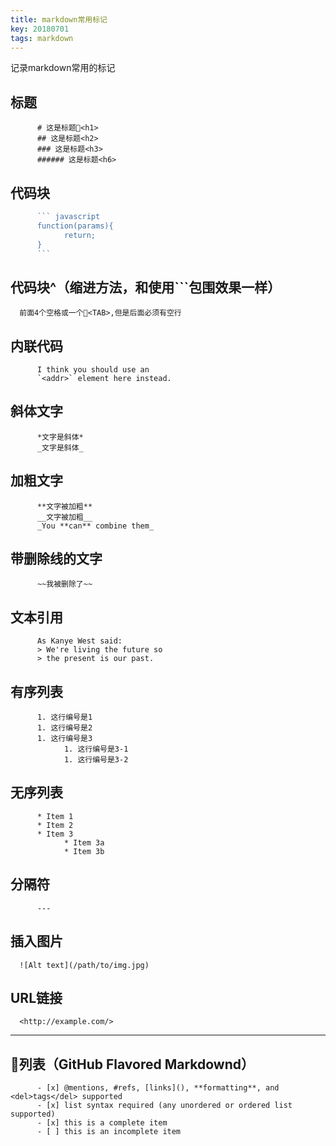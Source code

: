 ```yaml
---
title: markdown常用标记
key: 20180701
tags: markdown
---
```

记录markdown常用的标记
<!--more-->
## 标题
```
      # 这是标题<h1>
      ## 这是标题<h2>
      ### 这是标题<h3>
      ###### 这是标题<h6>
```
## 代码块
``` javascript
      ``` javascript
      function(params){
            return;
      }
      ```
``` 
## 代码块^（缩进方法，和使用```包围效果一样）
      前面4个空格或一个<TAB>,但是后面必须有空行

## 内联代码
```
      I think you should use an
      `<addr>` element here instead. 
```
## 斜体文字
```
      *文字是斜体*
      _文字是斜体_
```
## 加粗文字
```
      **文字被加粗**
      __文字被加粗__
      _You **can** combine them_
```
## 带删除线的文字
```
      ~~我被删除了~~
```
## 文本引用
```
      As Kanye West said:
      > We're living the future so
      > the present is our past.
```
## 有序列表
```
      1. 这行编号是1
      1. 这行编号是2
      1. 这行编号是3
            1. 这行编号是3-1
            1. 这行编号是3-2
```
## 无序列表
```
      * Item 1
      * Item 2
      * Item 3
            * Item 3a
            * Item 3b
```
## 分隔符
```
      ---
```
## 插入图片
      ![Alt text](/path/to/img.jpg)

## URL链接
      <http://example.com/>

---------

## 列表（GitHub Flavored Markdownd）
```
      - [x] @mentions, #refs, [links](), **formatting**, and <del>tags</del> supported
      - [x] list syntax required (any unordered or ordered list supported)
      - [x] this is a complete item
      - [ ] this is an incomplete item
```